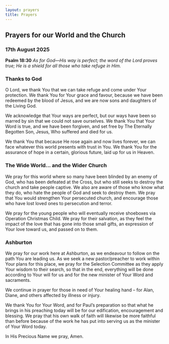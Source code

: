 ```yaml
---
layout: prayers
title: Prayers
---
```

## Prayers for our World and the Church 
### 17th August 2025

__Psalm 18:30__ 
_As for God—His way is perfect; the word of the Lord proves true; He is a shield for all those who take refuge in Him._

### Thanks to God
O Lord, we thank You that we can take refuge and come under Your protection. We thank You for Your grace and favour, because we have been redeemed by the blood of Jesus, and we are now sons and daughters of the Living God.

We acknowledge that Your ways are perfect, but our ways have been so marred by sin that we could not save ourselves. We thank You that Your Word is true, and we have been forgiven, and set free by The Eternally Begotten Son, Jesus, Who suffered and died for us.

We thank You that because He rose again and now lives forever, we can face whatever this world presents with trust in You. We thank You for the assurance of hope in a certain, glorious future, laid up for us in Heaven.

### The Wide World... and the Wider Church
We pray for this world where so many have been blinded by an enemy of God, who has been defeated at the Cross, but who still seeks to destroy the church and take people captive. We also are aware of those who know what they do, who hate the people of God and seek to destroy them. We pray that You would strengthen Your persecuted church, and encourage those who have lost loved ones to persecution and terror. 

We pray for the young people who will eventually receive shoeboxes via Operation Christmas Child. We pray for their salvation, as they feel the impact of the love that has gone into those small gifts, an expression of Your love toward us, and passed on to them.

### Ashburton
We pray for our work here at Ashburton, as we endeavour to follow on the path You are leading us. As we seek a new pastor/preacher to work within Your plans for this place, we pray for the Selection Committee as they apply Your wisdom to their search, so that in the end, everything will be done according to Your will for us and for the new minister of Your Word and sacraments.

We continue in prayer for those in need of Your healing hand – for Alan, Diane, and others affected by illness or injury. 

We thank You for Your Word, and for Paul’s preparation so that what he brings in his preaching today will be for our edification, encouragement and blessing. We pray that his own walk of faith will likewise be more faithful than before because of the work he has put into serving us as the minister of Your Word today.

In His Precious Name we pray, Amen.
